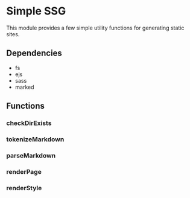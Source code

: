 # Simple SSG

This module provides a few simple utility functions for generating static sites.

## Dependencies

- fs
- ejs
- sass
- marked

## Functions

### checkDirExists

### tokenizeMarkdown

### parseMarkdown

### renderPage

### renderStyle